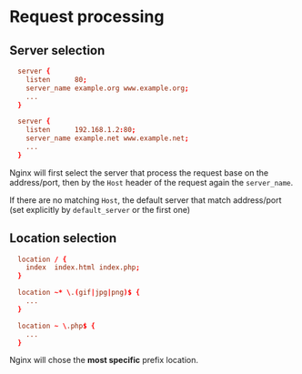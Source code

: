 # Request processing

## Server selection

```conf
  server {
    listen      80;
    server_name example.org www.example.org;
    ...
  }

  server {
    listen      192.168.1.2:80;
    server_name example.net www.example.net;
    ...
  }
```

Nginx will first select the server that process the request base on the address/port, then by the `Host` header of the request again the `server_name`.  

If there are no matching `Host`, the default server that match address/port (set explicitly by `default_server` or the first one)

## Location selection

```conf
  location / {
    index  index.html index.php;
  }

  location ~* \.(gif|jpg|png)$ {
    ...
  }

  location ~ \.php$ {
    ...
  }
```

 Nginx will chose the **most specific** prefix location.
